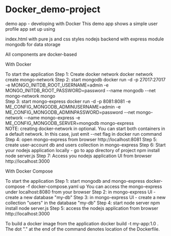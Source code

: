 # Docker_demo-project

demo app - developing with Docker
This demo app shows a simple user profile app set up using

index.html with pure js and css styles
nodejs backend with express module
mongodb for data storage

All components are docker-based

With Docker

To start the application
Step 1: Create docker network
docker network create mongo-network 
Step 2: start mongodb
docker run -d -p 27017:27017 -e MONGO_INITDB_ROOT_USERNAME=admin -e MONGO_INITDB_ROOT_PASSWORD=password --name mongodb --net mongo-network mongo    
Step 3: start mongo-express
docker run -d -p 8081:8081 -e ME_CONFIG_MONGODB_ADMINUSERNAME=admin -e ME_CONFIG_MONGODB_ADMINPASSWORD=password --net mongo-network --name mongo-express -e ME_CONFIG_MONGODB_SERVER=mongodb mongo-express   
NOTE: creating docker-network in optional. You can start both containers in a default network. In this case, just emit --net flag in docker run command
Step 4: open mongo-express from browser
http://localhost:8081
Step 5: create user-account db and users collection in mongo-express
Step 6: Start your nodejs application locally - go to app directory of project
npm install 
node server.js
Step 7: Access you nodejs application UI from browser
http://localhost:3000

With Docker Compose

To start the application
Step 1: start mongodb and mongo-express
docker-compose -f docker-compose.yaml up
You can access the mongo-express under localhost:8080 from your browser
Step 2: in mongo-express UI - create a new database "my-db"
Step 3: in mongo-express UI - create a new collection "users" in the database "my-db"
Step 4: start node server
npm install
node server.js
Step 5: access the nodejs application from browser
http://localhost:3000

To build a docker image from the application
docker build -t my-app:1.0 .       
The dot "." at the end of the command denotes location of the Dockerfile.
